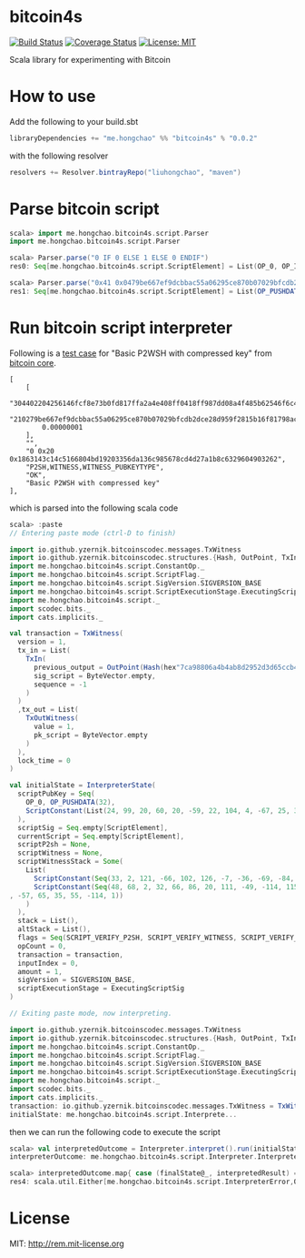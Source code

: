 bitcoin4s
=========
[![Build Status](https://travis-ci.org/liuhongchao/bitcoin4s.svg?branch=master)](https://travis-ci.org/liuhongchao/bitcoin4s)
[![Coverage Status](https://coveralls.io/repos/github/liuhongchao/bitcoin4s/badge.svg?branch=master)](https://coveralls.io/github/liuhongchao/bitcoin4s?branch=master)
[![License: MIT](https://img.shields.io/badge/License-MIT-yellow.svg)](https://opensource.org/licenses/MIT)

Scala library for experimenting with Bitcoin

# How to use

Add the following to your build.sbt

```scala
libraryDependencies += "me.hongchao" %% "bitcoin4s" % "0.0.2"
```

with the following resolver

```scala
resolvers += Resolver.bintrayRepo("liuhongchao", "maven")
```

# Parse bitcoin script

```scala
scala> import me.hongchao.bitcoin4s.script.Parser
import me.hongchao.bitcoin4s.script.Parser

scala> Parser.parse("0 IF 0 ELSE 1 ELSE 0 ENDIF")
res0: Seq[me.hongchao.bitcoin4s.script.ScriptElement] = List(OP_0, OP_IF, OP_0, OP_ELSE, OP_1, OP_ELSE, OP_0, OP_ENDIF)

scala> Parser.parse("0x41 0x0479be667ef9dcbbac55a06295ce870b07029bfcdb2dce28d959f2815b16f81798483ada7726a3c4655da4fbfc0e1108a8fd17b448a68554199c47d08ffb10d4b8 CHECKSIG")
res1: Seq[me.hongchao.bitcoin4s.script.ScriptElement] = List(OP_PUSHDATA(65), ScriptConstant: List(4, 121, -66, 102, 126, -7, -36, -69, -84, 85, -96, 98, -107, -50, -121, 11, 7, 2, -101, -4, -37, 45, -50, 40, -39, 89, -14, -127, 91, 22, -8, 23, -104, 72, 58, -38, 119, 38, -93, -60, 101, 93, -92, -5, -4, 14, 17, 8, -88, -3, 23, -76, 72, -90, -123, 84, 25, -100, 71, -48, -113, -5, 16, -44, -72), OP_CHECKSIG)

```

# Run bitcoin script interpreter

Following is a [test case](https://github.com/liuhongchao/bitcoin4s/blob/81996cf471ac4a25a28c4bfcb2060d3d0f2cc8bc/src/test/resources/script_test.json#L2145) for "Basic P2WSH with compressed key" from [bitcoin core](https://github.com/bitcoin/bitcoin).

```
[
    [
        "304402204256146fcf8e73b0fd817ffa2a4e408ff0418ff987dd08a4f485b62546f6c43c02203f3c8c3e2febc051e1222867f5f9d0eaf039d6792911c10940aa3cc74123378e01",
        "210279be667ef9dcbbac55a06295ce870b07029bfcdb2dce28d959f2815b16f81798ac",
        0.00000001
    ],
    "",
    "0 0x20 0x1863143c14c5166804bd19203356da136c985678cd4d27a1b8c6329604903262",
    "P2SH,WITNESS,WITNESS_PUBKEYTYPE",
    "OK",
    "Basic P2WSH with compressed key"
],
```

which is parsed into the following scala code

```scala
scala> :paste
// Entering paste mode (ctrl-D to finish)

import io.github.yzernik.bitcoinscodec.messages.TxWitness
import io.github.yzernik.bitcoinscodec.structures.{Hash, OutPoint, TxIn, TxOutWitness}
import me.hongchao.bitcoin4s.script.ConstantOp._
import me.hongchao.bitcoin4s.script.ScriptFlag._
import me.hongchao.bitcoin4s.script.SigVersion.SIGVERSION_BASE
import me.hongchao.bitcoin4s.script.ScriptExecutionStage.ExecutingScriptSig
import me.hongchao.bitcoin4s.script._
import scodec.bits._
import cats.implicits._

val transaction = TxWitness(
  version = 1,
  tx_in = List(
    TxIn(
      previous_output = OutPoint(Hash(hex"7ca98806a4b4ab8d2952d3d65ccb450b411def420b3f8f0140bf11d8991ac5ab"), 0),
      sig_script = ByteVector.empty,
      sequence = -1
    )
  )
  ,tx_out = List(
    TxOutWitness(
      value = 1,
      pk_script = ByteVector.empty
    )
  ),
  lock_time = 0
)

val initialState = InterpreterState(
  scriptPubKey = Seq(
    OP_0, OP_PUSHDATA(32),
    ScriptConstant(List(24, 99, 20, 60, 20, -59, 22, 104, 4, -67, 25, 32, 51, 86, -38, 19, 108, -104, 86, 120, -51, 77, 39, -95, -72, -58, 50, -106, 4, -112, 50, 98))
  ),
  scriptSig = Seq.empty[ScriptElement],
  currentScript = Seq.empty[ScriptElement],
  scriptP2sh = None,
  scriptWitness = None,
  scriptWitnessStack = Some(
    List(
      ScriptConstant(Seq(33, 2, 121, -66, 102, 126, -7, -36, -69, -84, 85, -96, 98, -107, -50, -121, 11, 7, 2, -101, -4, -37, 45, -50, 40, -39, 89, -14, -127, 91, 22, -8, 23, -104, -84)),
      ScriptConstant(Seq(48, 68, 2, 32, 66, 86, 20, 111, -49, -114, 115, -80, -3, -127, 127, -6, 42, 78, 64, -113, -16, 65, -113, -7, -121, -35, 8, -92, -12, -123, -74, 37, 70, -10, -60, 60, 2, 32, 63, 60, -116, 62, 47, -21, -64, 81, -31, 34, 40, 103, -11, -7, -48, -22, -16, 57, -42, 121, 41, 17, -63, 9, 64, -86,
, -57, 65, 35, 55, -114, 1))
    )
  ),
  stack = List(),
  altStack = List(),
  flags = Seq(SCRIPT_VERIFY_P2SH, SCRIPT_VERIFY_WITNESS, SCRIPT_VERIFY_WITNESS_PUBKEYTYPE),
  opCount = 0,
  transaction = transaction,
  inputIndex = 0,
  amount = 1,
  sigVersion = SIGVERSION_BASE,
  scriptExecutionStage = ExecutingScriptSig
)

// Exiting paste mode, now interpreting.

import io.github.yzernik.bitcoinscodec.messages.TxWitness
import io.github.yzernik.bitcoinscodec.structures.{Hash, OutPoint, TxIn, TxOutWitness}
import me.hongchao.bitcoin4s.script.ConstantOp._
import me.hongchao.bitcoin4s.script.ScriptFlag._
import me.hongchao.bitcoin4s.script.SigVersion.SIGVERSION_BASE
import me.hongchao.bitcoin4s.script.ScriptExecutionStage.ExecutingScriptSig
import me.hongchao.bitcoin4s.script._
import scodec.bits._
import cats.implicits._
transaction: io.github.yzernik.bitcoinscodec.messages.TxWitness = TxWitness(1,List(TxIn(OutPoint(7ca98806a4b4ab8d2952d3d65ccb450b411def420b3f8f0140bf11d8991ac5ab,0),ByteVector(empty),-1)),List(TxOutWitness(1,ByteVector(empty))),0)
initialState: me.hongchao.bitcoin4s.script.Interprete...

```

then we can run the following code to execute the script

```scala
scala> val interpretedOutcome = Interpreter.interpret().run(initialState)
interpreterOutcome: me.hongchao.bitcoin4s.script.Interpreter.InterpreterErrorHandler[(me.hongchao.bitcoin4s.script.InterpreterState, Option[Boolean])] = Right((InterpreterState(List(OP_0, OP_PUSHDATA(32), ScriptConstant: List(24, 99, 20, 60, 20, -59, 22, 104, 4, -67, 25, 32, 51, 86, -38, 19, 108, -104, 86, 120, -51, 77, 39, -95, -72, -58, 50, -106, 4, -112, 50, 98)),List(),List(),None,Some(List(OP_PUSHDATA(33), ScriptConstant: List(2, 121, -66, 102, 126, -7, -36, -69, -84, 85, -96, 98, -107, -50, -121, 11, 7, 2, -101, -4, -37, 45, -50, 40, -39, 89, -14, -127, 91, 22, -8, 23, -104), OP_CHECKSIG)),Some(List(ScriptConstant: List(33, 2, 121, -66, 102, 126, -7, -36, -69, -84, 85, -96, 98, -107, -50, -121, 11, 7, 2, -101, -4, -37, 45, -50, 40, -39, 89, -14, -127, 91, 22, -8, 23,...

scala> interpretedOutcome.map{ case (finalState@_, interpretedResult) => interpretedResult }
res4: scala.util.Either[me.hongchao.bitcoin4s.script.InterpreterError,Option[Boolean]] = Right(Some(true))
```

# License

MIT: http://rem.mit-license.org
